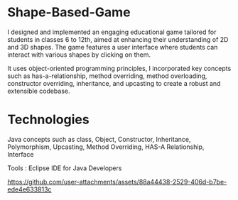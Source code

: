 # Shape-Based-Game
I designed and implemented an engaging educational game tailored for students in classes 6 to 12th, aimed at enhancing their understanding of 2D and 3D shapes. The game features a user interface where students can interact with various shapes by clicking on them.

It uses object-oriented programming principles, I incorporated key concepts such as has-a-relationship, method overriding, method overloading, constructor overriding, inheritance, and upcasting to create a robust and extensible codebase.

# Technologies
Java concepts such as class, Object, Constructor, Inheritance, Polymorphism, Upcasting, Method Overriding, HAS-A Relationship, Interface

Tools : Eclipse IDE for Java Developers


https://github.com/user-attachments/assets/88a44438-2529-406d-b7be-ede4e633813c

